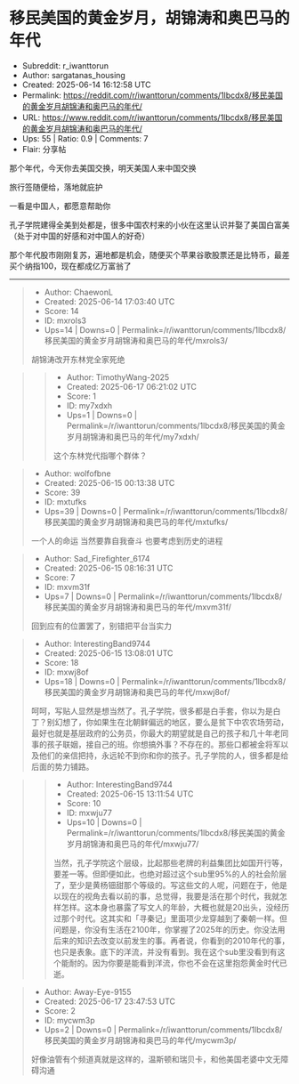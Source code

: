 # 移民美国的黄金岁月，胡锦涛和奥巴马的年代

- Subreddit: r_iwanttorun
- Author: sargatanas_housing
- Created: 2025-06-14 16:12:58 UTC
- Permalink: https://reddit.com/r/iwanttorun/comments/1lbcdx8/移民美国的黄金岁月胡锦涛和奥巴马的年代/
- URL: https://www.reddit.com/r/iwanttorun/comments/1lbcdx8/移民美国的黄金岁月胡锦涛和奥巴马的年代/
- Ups: 55 | Ratio: 0.9 | Comments: 7
- Flair: 分享帖


那个年代，今天你去美国交换，明天美国人来中国交换

旅行签随便给，落地就庇护

一看是中国人，都愿意帮助你

孔子学院建得全美到处都是，很多中国农村来的小伙在这里认识并娶了美国白富美（处于对中国的好感和对中国人的好奇）

那个年代股市刚刚复苏，遍地都是机会，随便买个苹果谷歌股票还是比特币，最差买个纳指100，现在都成亿万富翁了


---

> - Author: ChaewonL
> - Created: 2025-06-14 17:03:40 UTC
> - Score: 14
> - ID: mxrols3
> - Ups=14 | Downs=0 | Permalink=/r/iwanttorun/comments/1lbcdx8/移民美国的黄金岁月胡锦涛和奥巴马的年代/mxrols3/
>
> 胡锦涛改开东林党全家死绝

>> - Author: TimothyWang-2025
>> - Created: 2025-06-17 06:21:02 UTC
>> - Score: 1
>> - ID: my7xdxh
>> - Ups=1 | Downs=0 | Permalink=/r/iwanttorun/comments/1lbcdx8/移民美国的黄金岁月胡锦涛和奥巴马的年代/my7xdxh/
>>
>> 这个东林党代指哪个群体？

> - Author: wolfofbne
> - Created: 2025-06-15 00:13:38 UTC
> - Score: 39
> - ID: mxtufks
> - Ups=39 | Downs=0 | Permalink=/r/iwanttorun/comments/1lbcdx8/移民美国的黄金岁月胡锦涛和奥巴马的年代/mxtufks/
>
> 一个人的命运 当然要靠自我奋斗 也要考虑到历史的进程

> - Author: Sad_Firefighter_6174
> - Created: 2025-06-15 08:16:31 UTC
> - Score: 7
> - ID: mxvm31f
> - Ups=7 | Downs=0 | Permalink=/r/iwanttorun/comments/1lbcdx8/移民美国的黄金岁月胡锦涛和奥巴马的年代/mxvm31f/
>
> 回到应有的位置罢了，别错把平台当实力

> - Author: InterestingBand9744
> - Created: 2025-06-15 13:08:01 UTC
> - Score: 18
> - ID: mxwj8of
> - Ups=18 | Downs=0 | Permalink=/r/iwanttorun/comments/1lbcdx8/移民美国的黄金岁月胡锦涛和奥巴马的年代/mxwj8of/
>
> 呵呵，写贴人显然是想当然了。孔子学院，很多都是白手套，你以为是白丁？别幻想了，你如果生在北朝鲜偏远的地区，要么是贫下中农农场劳动，最好也就是基层政府的公务员，你最大的期望就是自己的孩子和几十年老同事的孩子联姻，接自己的班。你想搞外事？不存在的。那些口都被金将军以及他们的亲信把持，永远轮不到你和你的孩子。孔子学院的人，很多都是给后面的势力铺路。

>> - Author: InterestingBand9744
>> - Created: 2025-06-15 13:11:54 UTC
>> - Score: 10
>> - ID: mxwju77
>> - Ups=10 | Downs=0 | Permalink=/r/iwanttorun/comments/1lbcdx8/移民美国的黄金岁月胡锦涛和奥巴马的年代/mxwju77/
>>
>> 当然，孔子学院这个层级，比起那些老牌的利益集团比如国开行等，要差一等。但即便如此，也绝对超过这个sub里95%的人的社会阶层了，至少是黄杨钿甜那个等级的。写这些文的人呢，问题在于，他是以现在的视角去看以前的事，总觉得，我要是活在那个时代，我就怎样怎样。这本身也暴露了写文人的年龄，大概也就是20出头，没经历过那个时代。这其实和「寻秦记」里面项少龙穿越到了秦朝一样。但问题是，你没有生活在2100年，你掌握了2025年的历史。你没法用后来的知识去改变以前发生的事。再者说，你看到的2010年代的事，也只是表象。底下的洋流，并没有看到。我在这个sub里没看到有这个能耐的。因为你要是能看到洋流，你也不会在这里抱怨黄金时代已逝。

> - Author: Away-Eye-9155
> - Created: 2025-06-17 23:47:53 UTC
> - Score: 2
> - ID: mycwm3p
> - Ups=2 | Downs=0 | Permalink=/r/iwanttorun/comments/1lbcdx8/移民美国的黄金岁月胡锦涛和奥巴马的年代/mycwm3p/
>
> 好像油管有个频道真就是这样的，温斯顿和瑞贝卡，和他美国老婆中文无障碍沟通
